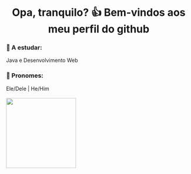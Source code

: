 ###  <h1 align="center">Opa, tranquilo? 👍 Bem-vindos aos meu perfil do github</h1>
  
  <h3>💫 A estudar: </h3>
  Java e Desenvolvimento Web
 
  <h3>💨 Pronomes:</h3>
  Ele/Dele | He/Him
  <br>
  <br>
  
<div>
  <a href="https://github.com/Beneditus">
  <img  height="190cm" src="https://github-readme-stats.vercel.app/api?username=Beneditus&show_icons=true&theme=cobalt&include_all_commits=true&count_private=true"/>
</div>
  
